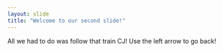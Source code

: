```yaml
---
layout: slide
title: "Welcome to our second slide!"
---
```

All we had to do was follow that train CJ!
Use the left arrow to go back!
